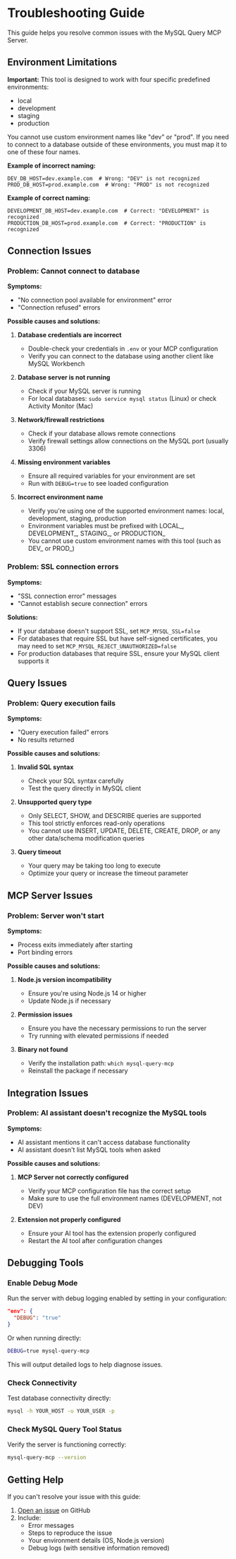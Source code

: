 # Troubleshooting Guide

This guide helps you resolve common issues with the MySQL Query MCP Server.

## Environment Limitations

**Important:** This tool is designed to work with four specific predefined environments:
- local
- development
- staging
- production

You cannot use custom environment names like "dev" or "prod". If you need to connect to a database outside of these environments, you must map it to one of these four names.

**Example of incorrect naming:**
```
DEV_DB_HOST=dev.example.com  # Wrong: "DEV" is not recognized
PROD_DB_HOST=prod.example.com  # Wrong: "PROD" is not recognized
```

**Example of correct naming:**
```
DEVELOPMENT_DB_HOST=dev.example.com  # Correct: "DEVELOPMENT" is recognized
PRODUCTION_DB_HOST=prod.example.com  # Correct: "PRODUCTION" is recognized
```

## Connection Issues

### Problem: Cannot connect to database

**Symptoms:**
- "No connection pool available for environment" error
- "Connection refused" errors

**Possible causes and solutions:**

1. **Database credentials are incorrect**
   - Double-check your credentials in `.env` or your MCP configuration
   - Verify you can connect to the database using another client like MySQL Workbench

2. **Database server is not running**
   - Check if your MySQL server is running
   - For local databases: `sudo service mysql status` (Linux) or check Activity Monitor (Mac)

3. **Network/firewall restrictions**
   - Check if your database allows remote connections
   - Verify firewall settings allow connections on the MySQL port (usually 3306)

4. **Missing environment variables**
   - Ensure all required variables for your environment are set
   - Run with `DEBUG=true` to see loaded configuration
   
5. **Incorrect environment name**
   - Verify you're using one of the supported environment names: local, development, staging, production
   - Environment variables must be prefixed with LOCAL_, DEVELOPMENT_, STAGING_, or PRODUCTION_
   - You cannot use custom environment names with this tool (such as DEV_ or PROD_)

### Problem: SSL connection errors

**Symptoms:**
- "SSL connection error" messages
- "Cannot establish secure connection" errors

**Solutions:**
- If your database doesn't support SSL, set `MCP_MYSQL_SSL=false`
- For databases that require SSL but have self-signed certificates, you may need to set `MCP_MYSQL_REJECT_UNAUTHORIZED=false`
- For production databases that require SSL, ensure your MySQL client supports it

## Query Issues

### Problem: Query execution fails

**Symptoms:**
- "Query execution failed" errors
- No results returned

**Possible causes and solutions:**

1. **Invalid SQL syntax**
   - Check your SQL syntax carefully
   - Test the query directly in MySQL client

2. **Unsupported query type**
   - Only SELECT, SHOW, and DESCRIBE queries are supported
   - This tool strictly enforces read-only operations
   - You cannot use INSERT, UPDATE, DELETE, CREATE, DROP, or any other data/schema modification queries

3. **Query timeout**
   - Your query may be taking too long to execute
   - Optimize your query or increase the timeout parameter

## MCP Server Issues

### Problem: Server won't start

**Symptoms:**
- Process exits immediately after starting
- Port binding errors

**Possible causes and solutions:**

1. **Node.js version incompatibility**
   - Ensure you're using Node.js 14 or higher
   - Update Node.js if necessary

2. **Permission issues**
   - Ensure you have the necessary permissions to run the server
   - Try running with elevated permissions if needed

3. **Binary not found**
   - Verify the installation path: `which mysql-query-mcp`
   - Reinstall the package if necessary

## Integration Issues

### Problem: AI assistant doesn't recognize the MySQL tools

**Symptoms:**
- AI assistant mentions it can't access database functionality
- AI assistant doesn't list MySQL tools when asked

**Possible causes and solutions:**

1. **MCP Server not correctly configured**
   - Verify your MCP configuration file has the correct setup
   - Make sure to use the full environment names (DEVELOPMENT, not DEV)

2. **Extension not properly configured**
   - Ensure your AI tool has the extension properly configured
   - Restart the AI tool after configuration changes

## Debugging Tools

### Enable Debug Mode

Run the server with debug logging enabled by setting in your configuration:

```json
"env": {
  "DEBUG": "true"
}
```

Or when running directly:

```bash
DEBUG=true mysql-query-mcp
```

This will output detailed logs to help diagnose issues.

### Check Connectivity

Test database connectivity directly:

```bash
mysql -h YOUR_HOST -u YOUR_USER -p
```

### Check MySQL Query Tool Status

Verify the server is functioning correctly:

```bash
mysql-query-mcp --version
```

## Getting Help

If you can't resolve your issue with this guide:

1. [Open an issue](https://github.com/devakone/mysql-query-mcp-server/issues) on GitHub
2. Include:
   - Error messages
   - Steps to reproduce the issue
   - Your environment details (OS, Node.js version)
   - Debug logs (with sensitive information removed) 